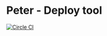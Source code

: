 # Peter - Deploy tool

[![Circle CI](https://circleci.com/gh/misham/peter.svg?style=shield)](https://circleci.com/gh/misham/peter)
